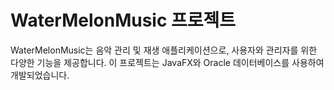 # WaterMelonMusic 프로젝트
WaterMelonMusic는 음악 관리 및 재생 애플리케이션으로, 사용자와 관리자를 위한 다양한 기능을 제공합니다.
이 프로젝트는 JavaFX와 Oracle 데이터베이스를 사용하여 개발되었습니다.

